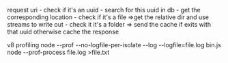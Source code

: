request uri
    - check if it's an uuid
    - search for this uuid in db
    - get the corresponding location
    - check if it's a file =>get the relative dir and use streams to write out
    - check it it's a folder => send the cache if exits with that uuid otherwise cache the response

v8 profiling 
node --prof --no-logfile-per-isolate --log --logfile=file.log bin.js
node --prof-process file.log >file.txt